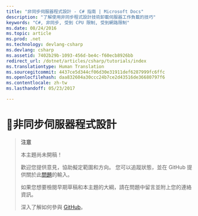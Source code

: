 ```yaml
---
title: "非同步伺服器程式設計 - C# 指南 | Microsoft Docs"
description: "了解使用非同步程式設計技術卸載伺服器工作負載的技巧"
keywords: "C#, 非同步, 受到 CPU 限制, 受到網路限制"
ms.date: 08/24/2016
ms.topic: article
ms.prod: .net
ms.technology: devlang-csharp
ms.devlang: csharp
ms.assetid: 7402b29b-1093-456d-be4c-f60ecb8926bb
redirect_url: /dotnet/articles/csharp/tutorials/index
ms.translationtype: Human Translation
ms.sourcegitcommit: 4437ce5d344cf06d30e31911def6287999fc6ffc
ms.openlocfilehash: daa832604a30ccc24b7ce2d43516de36680797f6
ms.contentlocale: zh-tw
ms.lasthandoff: 05/23/2017

---
```


# 🔧非同步伺服器程式設計
<a id="-asynchronous-server-programming" class="xliff"></a>

> **注意**
> 
> 本主題尚未開稿！ 
>
> 歡迎您提供意見，協助擬定範圍和方向。 您可以追蹤狀態，並在 GitHub 提供關於此[問題](https://github.com/dotnet/docs/issues/952)的輸入。
> 
> 如果您想要檢閱早期草稿和本主題的大綱，請在問題中留言並附上您的連絡資訊。
>
> 深入了解如何參與 [GitHub](https://github.com/dotnet/docs/blob/master/CONTRIBUTING.md)。
>

